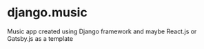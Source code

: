 # django.music
Music app created using Django framework and maybe React.js or Gatsby.js as a template
